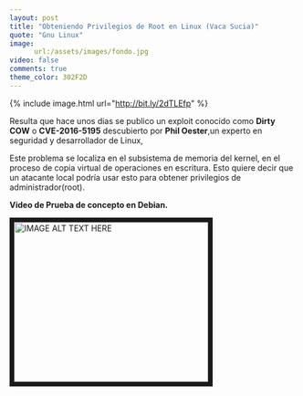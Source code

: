 ```yaml
---
layout: post
title: "Obteniendo Privilegios de Root en Linux (Vaca Sucia)"
quote: "Gnu Linux"
image:
      url:/assets/images/fondo.jpg
video: false
comments: true
theme_color: 302F2D
---
```


{% include image.html url="http://bit.ly/2dTLEfp" %}

Resulta que hace unos dias se publico un exploit conocido como <strong>Dirty COW</strong> o <strong>CVE-2016-5195</strong> descubierto por <strong>Phil Oester</strong>,un experto en 
seguridad y desarrollador de Linux,

Este problema se localiza en el subsistema de memoria del kernel, en el proceso de copia virtual de operaciones en escritura. 
Esto quiere decir que un atacante local podría usar esto para obtener privilegios de administrador(root).


<strong>Video de Prueba de concepto en Debian.</strong>

<a href="https://youtu.be/VyVXXsj2-v0" 
target="_blank"><img src="http://bit.ly/2eUVO0Y" 
alt="IMAGE ALT TEXT HERE" width="340" height="280" border="8" /></a> 

 

